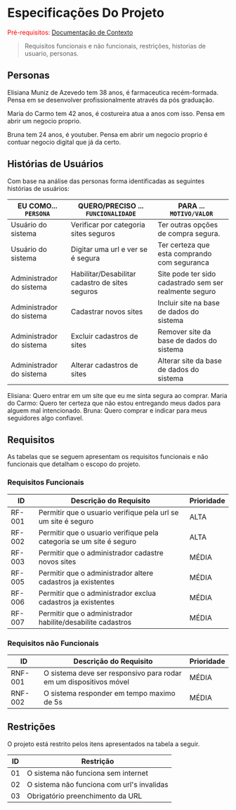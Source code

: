 # Especificações Do Projeto

<span style="color:red">Pré-requisitos: <a href="1-Contexto.md"> Documentação de Contexto</a></span>

> Requisitos funcionais e não funcionais,
> restrições, 
> historias de usuario,
> personas.

## Personas

Elisiana Muniz de Azevedo tem 38 anos, é farmaceutica recém-formada.
Pensa em se desenvolver profissionalmente através da pós graduação.

Maria do Carmo tem 42 anos, é costureira atua a anos com isso.
Pensa em abrir um negocio proprio.

Bruna tem 24 anos, é youtuber.
Pensa em abrir um negocio proprio é contuar negocio digital que já da certo.

## Histórias de Usuários

Com base na análise das personas forma identificadas as seguintes histórias de usuários:

|EU COMO... `PERSONA`| QUERO/PRECISO ... `FUNCIONALIDADE` |PARA ... `MOTIVO/VALOR`                 |
|--------------------|------------------------------------|----------------------------------------|
| Usuário do sistema | Verificar por categoria sites seguros | Ter outras opções de compra segura. |
| Usuário do sistema | Digitar uma url e ver se é segura  | Ter certeza que esta comprando com seguranca |
| Administrador do sistema | Habilitar/Desabilitar cadastro de sites seguros | Site pode ter sido cadastrado sem ser realmente seguro |
| Administrador do sistema | Cadastrar novos sites | Incluir site na base de dados do sistema |
| Administrador do sistema | Excluir cadastros de sites | Remover site da base de dados do sistema |
| Administrador do sistema | Alterar cadastros de sites | Alterar site da base de dados do sistema |

Elisiana: Quero entrar em um site que eu me sinta segura ao comprar.
Maria do Carmo: Quero ter certeza que não estou entregando meus dados para alguem mal intencionado.
Bruna: Quero comprar e indicar para meus seguidores algo confiavel.

## Requisitos

As tabelas que se seguem apresentam os requisitos funcionais e não funcionais que detalham o escopo do projeto.

### Requisitos Funcionais

|ID    | Descrição do Requisito                                              | Prioridade |
|------|---------------------------------------------------------------------|------------|
|RF-001| Permitir que o usuario verifique pela url se um site é seguro       | ALTA       | 
|RF-002| Permitir que o usuario verifique pela categoria se um site é seguro | ALTA       |
|RF-003| Permitir que o administrador cadastre novos sites                   | MÉDIA      |
|RF-005| Permitir que o administrador altere cadastros ja existentes         | MÉDIA      |
|RF-006| Permitir que o administrador exclua cadastros ja existentes         | MÉDIA      |
|RF-007| Permitir que o administrador habilite/desabilite cadastros          | MÉDIA      |


### Requisitos não Funcionais

|ID     | Descrição do Requisito                                            |Prioridade |
|-------|-------------------------------------------------------------------|-----------|
|RNF-001| O sistema deve ser responsivo para rodar em um dispositivos móvel | MÉDIA     | 
|RNF-002| O sistema responder em tempo maximo de 5s                         | MÉDIA     | 

## Restrições

O projeto está restrito pelos itens apresentados na tabela a seguir.

|ID| Restrição                                             |
|--|-------------------------------------------------------|
|01| O sistema não funciona sem internet                   |
|02| O sistema não funciona com url's invalidas            |
|03| Obrigatório preenchimento da URL                      |

